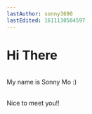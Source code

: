 ```yaml
---
lastAuthor: sonny3690
lastEdited: 1611130504597
---
```

# Hi There

\
My name is Sonny Mo :)

\
Nice to meet you!!
